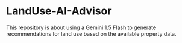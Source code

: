 # LandUse-AI-Advisor
This repository is about using a Gemini 1.5 Flash to generate recommendations for land use based on the available property data.

